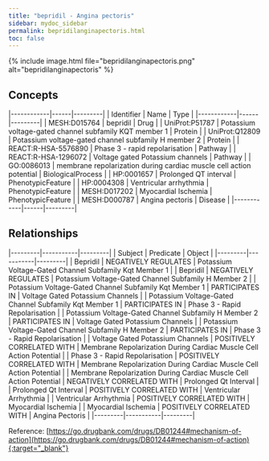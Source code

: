 ```yaml
---
title: "bepridil - Angina pectoris"
sidebar: mydoc_sidebar
permalink: bepridilanginapectoris.html
toc: false 
---
```


{% include image.html file="bepridilanginapectoris.png" alt="bepridilanginapectoris" %}

## Concepts

|------------|------|---------|
| Identifier | Name | Type    |
|------------|------|---------|
| MESH:D015764 | bepridil | Drug |
| UniProt:P51787 | Potassium voltage-gated channel subfamily KQT member 1 | Protein |
| UniProt:Q12809 | Potassium voltage-gated channel subfamily H member 2 | Protein |
| REACT:R-HSA-5576890 | Phase 3 - rapid repolarisation | Pathway |
| REACT:R-HSA-1296072 | Voltage gated Potassium channels | Pathway |
| GO:0086013 | membrane repolarization during cardiac muscle cell action potential | BiologicalProcess |
| HP:0001657 | Prolonged QT interval | PhenotypicFeature |
| HP:0004308 | Ventricular arrhythmia | PhenotypicFeature |
| MESH:D017202 | Myocardial Ischemia | PhenotypicFeature |
| MESH:D000787 | Angina pectoris | Disease |
|------------|------|---------|

## Relationships

|---------|-----------|---------|
| Subject | Predicate | Object  |
|---------|-----------|---------|
| Bepridil | NEGATIVELY REGULATES | Potassium Voltage-Gated Channel Subfamily Kqt Member 1 |
| Bepridil | NEGATIVELY REGULATES | Potassium Voltage-Gated Channel Subfamily H Member 2 |
| Potassium Voltage-Gated Channel Subfamily Kqt Member 1 | PARTICIPATES IN | Voltage Gated Potassium Channels |
| Potassium Voltage-Gated Channel Subfamily Kqt Member 1 | PARTICIPATES IN | Phase 3 - Rapid Repolarisation |
| Potassium Voltage-Gated Channel Subfamily H Member 2 | PARTICIPATES IN | Voltage Gated Potassium Channels |
| Potassium Voltage-Gated Channel Subfamily H Member 2 | PARTICIPATES IN | Phase 3 - Rapid Repolarisation |
| Voltage Gated Potassium Channels | POSITIVELY CORRELATED WITH | Membrane Repolarization During Cardiac Muscle Cell Action Potential |
| Phase 3 - Rapid Repolarisation | POSITIVELY CORRELATED WITH | Membrane Repolarization During Cardiac Muscle Cell Action Potential |
| Membrane Repolarization During Cardiac Muscle Cell Action Potential | NEGATIVELY CORRELATED WITH | Prolonged Qt Interval |
| Prolonged Qt Interval | POSITIVELY CORRELATED WITH | Ventricular Arrhythmia |
| Ventricular Arrhythmia | POSITIVELY CORRELATED WITH | Myocardial Ischemia |
| Myocardial Ischemia | POSITIVELY CORRELATED WITH | Angina Pectoris |
|---------|-----------|---------|

Reference: [https://go.drugbank.com/drugs/DB01244#mechanism-of-action](https://go.drugbank.com/drugs/DB01244#mechanism-of-action){:target="_blank"}